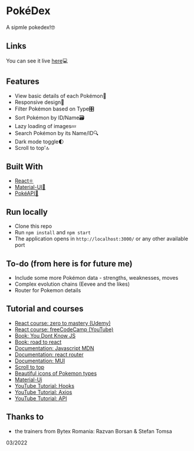 # PokéDex

A sipmle pokedex!🤓

## Links

You can see it live [here](https://codsan.me)💻

## Features

- View basic details of each Pokémon🦖
- Responsive design📲
- Filter Pokémon based on Type🎛️
- Sort Pokémon by ID/Name🗃️
- Lazy loading of images💤
- Search Pokémon by its Name/ID🔍
- Dark mode toggle🌓
- Scroll to top'🔝

## Built With

- [React⚛️](https://reactjs.org/)
- [Material-UI🎨](https://mui.com/)
- [PokéAPI💾](https://pokeapi.co/docs/v2)

## Run locally

- Clone this repo
- Run `npm install` and `npm start`
- The application opens in `http://localhost:3000/` or any other available port

## To-do (from here is for future me)

- Include some more Pokémon data - strengths, weaknesses, moves
- Complex evolution chains (Eevee and the likes)
- Router for Pokemon details

## Tutorial and courses

- [React course: zero to mastery (Udemy)](https://www.udemy.com/course/complete-react-developer-zero-to-mastery/)
- [React course: freeCodeCamp (YouTube)](https://www.youtube.com/watch?v=bMknfKXIFA8)
- [Book: You Dont Know JS](https://github.com/getify/You-Dont-Know-JS)
- [Book: road to react](https://www.roadtoreact.com/)
- [Documentation: Javascript MDN](https://developer.mozilla.org/en-US/)
- [Documentation: react router](https://v5.reactrouter.com/web/guides/quick-start)
- [Documentation: MUI](https://mui.com/getting-started/installation/)
- [Scroll to top](https://juliapottinger.com/react-gatsby-scroll-to-top/)
- [Beautiful icons of Pokemon types](https://github.com/duiker101/pokemon-type-svg-icons)
- [Material-Ui](https://www.youtube.com/watch?v=vyJU9efvUtQ)
- [YouTube Tutorial: Hooks](https://www.youtube.com/watch?v=CZBWT7MQYr0)
- [YouTube Tutorial: Axios](https://www.youtube.com/watch?v=A5SpI1fVfvU&t=64s)
- [YouTube Tutorial: API](https://www.youtube.com/watch?v=XehSJF85F38&t=2457s)

## Thanks to

- the trainers from Bytex Romania: Razvan Borsan & Stefan Tomsa

03/2022
